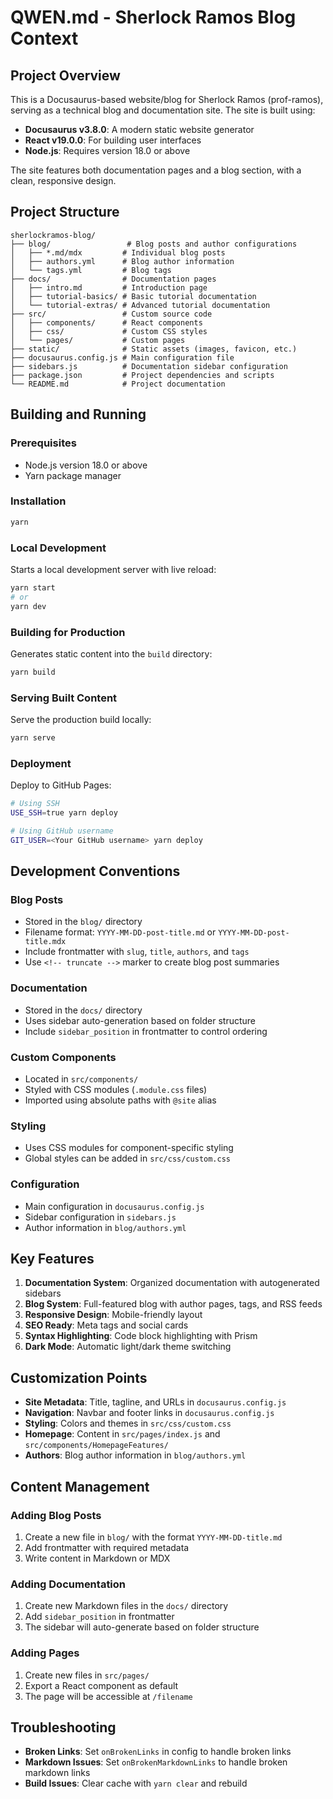 # QWEN.md - Sherlock Ramos Blog Context

## Project Overview

This is a Docusaurus-based website/blog for Sherlock Ramos (prof-ramos), serving as a technical blog and documentation site. The site is built using:

- **Docusaurus v3.8.0**: A modern static website generator
- **React v19.0.0**: For building user interfaces
- **Node.js**: Requires version 18.0 or above

The site features both documentation pages and a blog section, with a clean, responsive design.

## Project Structure

```
sherlockramos-blog/
├── blog/                 # Blog posts and author configurations
│   ├── *.md/mdx         # Individual blog posts
│   ├── authors.yml      # Blog author information
│   └── tags.yml         # Blog tags
├── docs/                # Documentation pages
│   ├── intro.md         # Introduction page
│   ├── tutorial-basics/ # Basic tutorial documentation
│   └── tutorial-extras/ # Advanced tutorial documentation
├── src/                 # Custom source code
│   ├── components/      # React components
│   ├── css/             # Custom CSS styles
│   └── pages/           # Custom pages
├── static/              # Static assets (images, favicon, etc.)
├── docusaurus.config.js # Main configuration file
├── sidebars.js          # Documentation sidebar configuration
├── package.json         # Project dependencies and scripts
└── README.md            # Project documentation
```

## Building and Running

### Prerequisites
- Node.js version 18.0 or above
- Yarn package manager

### Installation
```bash
yarn
```

### Local Development
Starts a local development server with live reload:
```bash
yarn start
# or
yarn dev
```

### Building for Production
Generates static content into the `build` directory:
```bash
yarn build
```

### Serving Built Content
Serve the production build locally:
```bash
yarn serve
```

### Deployment
Deploy to GitHub Pages:
```bash
# Using SSH
USE_SSH=true yarn deploy

# Using GitHub username
GIT_USER=<Your GitHub username> yarn deploy
```

## Development Conventions

### Blog Posts
- Stored in the `blog/` directory
- Filename format: `YYYY-MM-DD-post-title.md` or `YYYY-MM-DD-post-title.mdx`
- Include frontmatter with `slug`, `title`, `authors`, and `tags`
- Use `<!-- truncate -->` marker to create blog post summaries

### Documentation
- Stored in the `docs/` directory
- Uses sidebar auto-generation based on folder structure
- Include `sidebar_position` in frontmatter to control ordering

### Custom Components
- Located in `src/components/`
- Styled with CSS modules (`.module.css` files)
- Imported using absolute paths with `@site` alias

### Styling
- Uses CSS modules for component-specific styling
- Global styles can be added in `src/css/custom.css`

### Configuration
- Main configuration in `docusaurus.config.js`
- Sidebar configuration in `sidebars.js`
- Author information in `blog/authors.yml`

## Key Features

1. **Documentation System**: Organized documentation with autogenerated sidebars
2. **Blog System**: Full-featured blog with author pages, tags, and RSS feeds
3. **Responsive Design**: Mobile-friendly layout
4. **SEO Ready**: Meta tags and social cards
5. **Syntax Highlighting**: Code block highlighting with Prism
6. **Dark Mode**: Automatic light/dark theme switching

## Customization Points

- **Site Metadata**: Title, tagline, and URLs in `docusaurus.config.js`
- **Navigation**: Navbar and footer links in `docusaurus.config.js`
- **Styling**: Colors and themes in `src/css/custom.css`
- **Homepage**: Content in `src/pages/index.js` and `src/components/HomepageFeatures/`
- **Authors**: Blog author information in `blog/authors.yml`

## Content Management

### Adding Blog Posts
1. Create a new file in `blog/` with the format `YYYY-MM-DD-title.md`
2. Add frontmatter with required metadata
3. Write content in Markdown or MDX

### Adding Documentation
1. Create new Markdown files in the `docs/` directory
2. Add `sidebar_position` in frontmatter
3. The sidebar will auto-generate based on folder structure

### Adding Pages
1. Create new files in `src/pages/`
2. Export a React component as default
3. The page will be accessible at `/filename`

## Troubleshooting

- **Broken Links**: Set `onBrokenLinks` in config to handle broken links
- **Markdown Issues**: Set `onBrokenMarkdownLinks` to handle broken markdown links
- **Build Issues**: Clear cache with `yarn clear` and rebuild